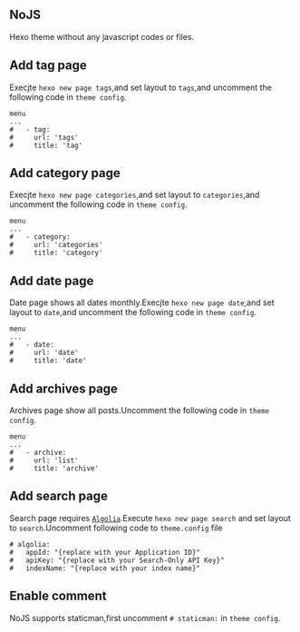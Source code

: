 ## NoJS
Hexo theme without any javascript codes or files.

## Add tag page
Execjte `hexo new page tags`,and set layout to `tags`,and uncomment the following code in `theme config`.
```
menu
...
#   - tag: 
#     url: 'tags'
#     title: 'tag'
```

## Add category page
Execjte `hexo new page categories`,and set layout to `categories`,and uncomment the following code in `theme config`.
```
menu
...
#   - category: 
#     url: 'categories'
#     title: 'category'
```

## Add date page
Date page shows all dates monthly.Execjte `hexo new page date`,and set layout to `date`,and uncomment the following code in `theme config`.
```
menu
...
#   - date: 
#     url: 'date'
#     title: 'date'
```

## Add archives page
Archives page show all posts.Uncomment the following code in `theme config`.
```
menu
...
#   - archive: 
#     url: 'list'
#     title: 'archive'
```

## Add search page 
Search page requires [`Algolia`](https://www.algolia.com).Execute `hexo new page search` and set layout to `search`.Uncomment following code to `theme.config` file
```
# algolia:
#   appId: "{replace with your Application ID}"
#   apiKey: "{replace with your Search-Only API Key}"
#   indexName: "{replace with your index name}"
```

## Enable comment
NoJS supports staticman,first uncomment `# staticman:` in `theme config`.